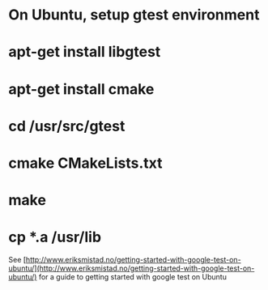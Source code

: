 # On Ubuntu, setup gtest environment
#
# apt-get install libgtest
# apt-get install cmake
# cd /usr/src/gtest
# cmake CMakeLists.txt
# make
# cp *.a /usr/lib

See [http://www.eriksmistad.no/getting-started-with-google-test-on-ubuntu/](http://www.eriksmistad.no/getting-started-with-google-test-on-ubuntu/) for a guide to getting started with google test on Ubuntu
